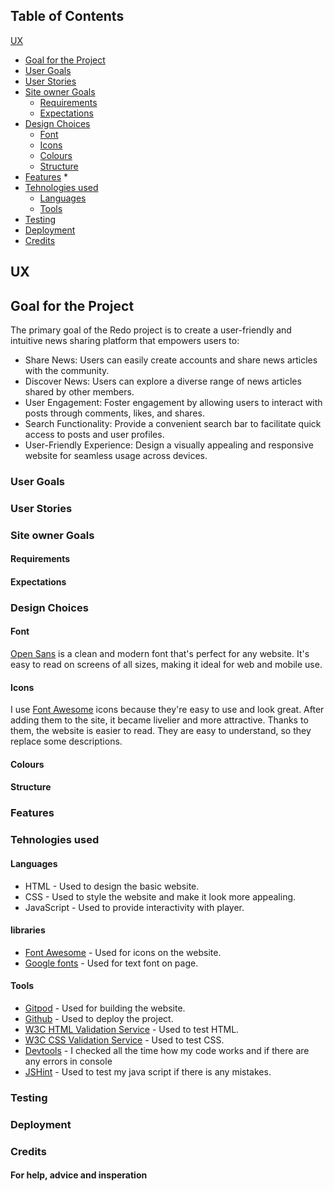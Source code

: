 ## Table of Contents
[UX](#ux)
  * [Goal for the Project](#goal-for-the-project)
  * [User Goals](#user-goals)
  * [User Stories](#user-stories)
  * [Site owner Goals](#site-owner-goals)
    * [Requirements](#requirements)
    * [Expectations](#expectations)
  * [Design Choices](#design-choices)
    * [Font](#font)
    * [Icons](#icons)
    * [Colours](#colours)
    * [Structure](#structure)
  * [Features](#features)
    *    
  * [Tehnologies used](#tehnologies-used)
    * [Languages](#languages)
    * [Tools](#tools)
  * [Testing](#testing)
  * [Deployment](#deployment)
  * [Credits](#credits)
  ## UX
## Goal for the Project
The primary goal of the Redo project is to create a user-friendly and intuitive news sharing platform that empowers users to:

* Share News: Users can easily create accounts and share news articles with the community.
* Discover News: Users can explore a diverse range of news articles shared by other members.
* User Engagement: Foster engagement by allowing users to interact with posts through comments, likes, and shares.
* Search Functionality: Provide a convenient search bar to facilitate quick access to posts and user profiles.
* User-Friendly Experience: Design a visually appealing and responsive website for seamless usage across devices.
### User Goals
### User Stories
### Site owner Goals
#### Requirements
#### Expectations
### Design Choices
#### Font
 [Open Sans](https://fonts.google.com/specimen/Open+Sans) is a clean and modern font that's perfect for any website. It's easy to read on screens of all sizes, making it ideal for web and mobile use.
 #### Icons
 I use [Font Awesome](https://fontawesome.com) icons because they're easy to use and look great. After adding them to the site, it became livelier and more attractive. Thanks to them, the website is easier to read. They are easy to understand, so they replace some descriptions.
 #### Colours
 #### Structure
 ### Features
 ### Tehnologies used
#### Languages 
* HTML - Used to design the basic website.
* CSS - Used to style the website and make it look more appealing.
* JavaScript - Used to provide interactivity with player.
#### libraries
* [Font Awesome](https://fontawesome.com) - Used for icons on the website.
* [Google fonts](https://fonts.google.com) - Used for text font on page.
#### Tools
* [Gitpod](https://gitpod.io/workspaces) - Used for building the website.
* [Github](https://github.com/) - Used to deploy the project. 
* [W3C HTML Validation Service](https://validator.w3.org/) - Used to test HTML.
* [W3C CSS Validation Service](https://jigsaw.w3.org/css-validator/) - Used to test CSS.
* [Devtools](https://developer.chrome.com/docs/devtools/#:~:text=Chrome%20DevTools%20is%20a%20set,you%20can%20open%20Chrome%20DevTools.) - I checked all the time how my code works and if there are any errors in console
* [JSHint](https://jshint.com/) - Used to test my java script if there is any mistakes.
### Testing
### Deployment
### Credits 
#### For help, advice and insperation